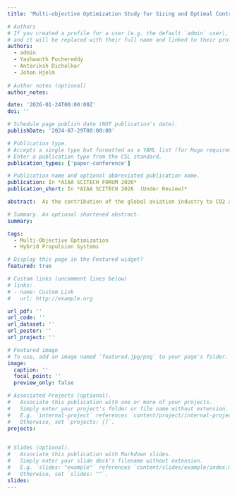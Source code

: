 ```yaml
---
title: 'Multi-objective Optimization Study for Sizing and Optimal Control for an Integrated Fuel Cell-Battery System for Commercial Airliners'

# Authors
# If you created a profile for a user (e.g. the default `admin` user), write the username (folder name) here
# and it will be replaced with their full name and linked to their profile.
authors:
  - admin
  - Yashwanth Pochereddy
  - Antariksh Dicholkar
  - Johan Hjelm
  
# Author notes (optional)
author_notes:

date: '2026-01-24T00:00:00Z'
doi: ''

# Schedule page publish date (NOT publication's date).
publishDate: '2024-07-29T00:00:00'

# Publication type.
# Accepts a single type but formatted as a YAML list (for Hugo requirements).
# Enter a publication type from the CSL standard.
publication_types: ['paper-conference']

# Publication name and optional abbreviated publication name.
publication: In *AIAA SCITECH FORUM 2026*
publication_short: In *AIAA SCITECH 2026  (Under Review)*

abstract:  As the contribution of the global aviation industry to CO2 and non-CO2 emissions has been increasing at the rate of 4.5% per year, it has been raising an urgency in the industry for developing and implementing sustainable solutions to reduce the environmental impact and meet global climate goals. Standalone battery electric and hydrogen fuel cell systems though attracting significant attention as alternative sustainable aviation powertrains, the current state of these systems is still insufficient to meet the requirements of commercial missions. Hybrid fuel cell-battery powertrain systems, given the high specific power of fuel cells and the stronger dynamic performance of batteries, present a promising alternative for decarbonizing the aviation sector. However, integrating these systems into commercial aircraft requires precise sizing within operational volume and weight constraints and effective power distribution control to meet the varying power demands throughout the aircraft’s mission profile. While previous works have focused on mass minimised sizing for powertrain components in terms of maximum take-off weight limitations for an aircraft, differing volumetric densities of fuel cell and battery systems, compared to conventional propulsion systems, also necessitate careful component volume-sizing within the aircraft’s constrained fuselage and or wing volume. In this study, we aim to determine the optimum sizing for a hybrid fuel cell-battery system, using a multi-objective volume and mass optimization framework developed using Dymos and OpenMDAO, to meet the continuous power requirement profile for a commercial regional airliner. As a part of the project, optimization studies were performed for the propulsive power time series of the A320 aircraft for two operating ranges, 300 and 900 nautical miles, at different constraints for the battery and fuel-cell systems, like gravimetric efficiencies of the hydrogen storage tank, specific powers and volumetric power densities of the fuel cell stack, and volumetric and mass energy densities of the battery system. The study then provides a comparative analysis of the optimization results and evaluates the integrated powertrain system’s suitability, for different combinations of fuel cell and battery system properties, in terms of retained passenger capacity.

# Summary. An optional shortened abstract.
summary:

tags:
  - Multi-Objective Optimization
  - Hybrid Propulsion Systems

# Display this page in the Featured widget?
featured: true

# Custom links (uncomment lines below)
# links:
# - name: Custom Link
#   url: http://example.org

url_pdf: ''
url_code: ''
url_dataset: ''
url_poster: ''
url_project: ''

# Featured image
# To use, add an image named `featured.jpg/png` to your page's folder.
image:
  caption: ''
  focal_point: ''
  preview_only: false

# Associated Projects (optional).
#   Associate this publication with one or more of your projects.
#   Simply enter your project's folder or file name without extension.
#   E.g. `internal-project` references `content/project/internal-project/index.md`.
#   Otherwise, set `projects: []`.
projects:
  

# Slides (optional).
#   Associate this publication with Markdown slides.
#   Simply enter your slide deck's filename without extension.
#   E.g. `slides: "example"` references `content/slides/example/index.md`.
#   Otherwise, set `slides: ""`.
slides: 
---
```

